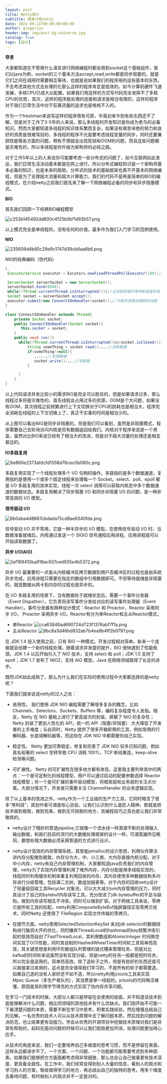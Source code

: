 ```yaml
---
layout: post
title: Netty简介
subtitle: 简单介绍netty
date: 2021-09-11T00:00:00+08:00
author: gregorius
header-img: img/post-bg-universe.jpg
catalog: true
tags: [设计]
---
```


**导言**

大家都知道在不管用什么语言进行网络编程时都会用到socket这个基础组件，我们以java为例，socket的三个基本方法accept,read,write都是同步阻塞的，就是它们之间在调用时需要相互等待，也就是说如果我们的程序用的这些基本的东西，不去考虑其他方式去处理的化那么这样的程序肯定是低效的。如今计算机硬件飞速发展，多核CPU已成大众配置，如果我们用这样的方式写代码完全发挥不了多核CPU的优势，其次，这样的程序能处理的连接和请求是相当有限的，这样的程序对于我们日常生活中对于狂暴流量的追求也是格格不入的。

作为一个freshman来说写这样的程序情有可原，毕竟初来乍到有些东西还不了解，但是对于工作了3-5年的人来说，那么多线程的开发知识是你成为老鸟的必备知识。然而大家都知道多线程的知识体系繁而复杂，如果没有艰苦卓绝的努力和良好的资质是很难驾驭的，多线程的程序不光是要考虑线程变量的同步，同时还要兼顾性能等各方面的问题，稍有不慎就会出现死锁和OOM的问题，而且这些问题都是灾难性的，所以多线程是你升级为架构师的必经之路。

对于工作5年以上的人来说你可能要考虑一些分布式的问题了，如今互联网如此发达，我们日常生活活动基本都是在网上进行，所以分布式编程知识是一个架构师基本必备的知识，也是未来的趋势。分布式的技术的基础框架也离不开基本的网络编程，但是为了支撑超大流量和超大计算能力，我们的代码不是再是简单的BIO的编程模式，在介绍netty之前我们首先来了解一下网络编程必备的同步和异步阻塞模式。

**BIO**

首先我们回顾一下经典BIO编程模型

![c253b145492dd800c4f25b0bf1d93b57.png](https://upload-images.jianshu.io/upload_images/10824258-eab2b2a29071e762.png?imageMogr2/auto-orient/strip%7CimageView2/2/w/1240)

以上模式完全是单线程的，没有任何的价值，最多作为我们入门学习的范例使用。


**NIO**

![235606d4b85c29e9c1747d39cb6aa6b6.png](https://upload-images.jianshu.io/upload_images/10824258-d956969585b74bf3.png?imageMogr2/auto-orient/strip%7CimageView2/2/w/1240)


NIO的经典编码（伪代码）
``` java
{
 ExecutorService executor = Excutors.newFixedThreadPollExecutor(100);//线程池

 ServerSocket serverSocket = new ServerSocket();
 serverSocket.bind(8088);
 while(!Thread.currentThread.isInturrupted()){//主线程死循环等待新连接到来
 Socket socket = serverSocket.accept();
 executor.submit(new ConnectIOnHandler(socket));//为新的连接创建新的线程
}

class ConnectIOnHandler extends Thread{
    private Socket socket;
    public ConnectIOnHandler(Socket socket){
       this.socket = socket;
    }
    public void run(){
      while(!Thread.currentThread.isInturrupted()&&!socket.isClosed()){死循环处理读写事件
          String someThing = socket.read()....//读取数据
          if(someThing!=null){
             ......//处理数据
             socket.write()....//写数据
          }

      }
    }
}
``` 

以上代码请求并发比较小的需求BIO是完全可以胜任的，但是如果请求过多，那么线程过多将是灾难性的，首先线程会占用过多的资源，OOM是个大问题，如果没有OOM，其次线程之前频繁进行上下文切换对于CPU的损耗也是相当大，程序完全消耗在线程的上下文切换上了，真正干实事的时间是相当少的。

从上图可以看出NIO是同步非阻塞的，但是我们可以看到，虽然是非阻塞模式，程序需要自己去轮询访问内核是否有数据返回给我们，内核对于程序来说是一个黑盒，虽然对比BIO来说已经有了相当大的改进，但是对于超大流量的处理还是相去甚远的。

**IO多路复用**

![6e860e2373afdcfd1558d76cec0b060c.png](https://upload-images.jianshu.io/upload_images/10824258-57307f54f0f712c2.png?imageMogr2/auto-orient/strip%7CimageView2/2/w/1240)

多路复用实现了一个线程处理多个 I/O 句柄的操作。多路指的是多个数据通道，复用指的是使用一个或多个固定线程来处理每一个 Socket。select、poll、epoll 都是 I/O 多路复用的具体实现，线程一次 select 调用可以获取内核态中多个数据通道的数据状态。多路复用解决了同步阻塞 I/O 和同步非阻塞 I/O 的问题，是一种非常高效的 I/O 模型。

**信号驱动 I/O**

![6b0aba4d8867cbdada75cd8ae6340fde.png](https://upload-images.jianshu.io/upload_images/10824258-447fcc5eb1b6b445.png?imageMogr2/auto-orient/strip%7CimageView2/2/w/1240)

信号驱动 I/O 并不常用，它是一种半异步的 I/O 模型。在使用信号驱动 I/O 时，当数据准备就绪后，内核通过发送一个 SIGIO 信号通知应用进程，应用进程就可以开始读取数据了。

**异步 I/O(AIO)**

![2af169410ba918ac937ced935e4b5372.png](https://upload-images.jianshu.io/upload_images/10824258-29b174c8b32deb3f.png?imageMogr2/auto-orient/strip%7CimageView2/2/w/1240)

异步 I/O 最重要的一点是从内核缓冲区拷贝数据到用户态缓冲区的过程也是由系统异步完成，应用进程只需要在指定的数组中引用数据即可。不但等待就绪是非阻塞的，就连数据从网卡到内存的过程也是异步的。

在 I/O 多路复用的场景下，当有数据处于就绪状态后，需要一个事件分发器（Event Dispather），它负责将读写事件分发给对应的读写事件处理器（Event Handler）。事件分发器有两种设计模式：Reactor 和 Proactor，Reactor 采用同步 I/O， Proactor 采用异步 I/O。Reactor有分为单Reactor和主从Reactor模式。

- 单Reactor
![cca63846ad690724d723f1376abf7f1a.png](https://upload-images.jianshu.io/upload_images/10824258-abac1391eec56490.png?imageMogr2/auto-orient/strip%7CimageView2/2/w/1240)
- 主从Reactor
![9bc8a3d46bd832ab7b4ea9b4ff2b0797.png](https://upload-images.jianshu.io/upload_images/10824258-e3e7f8a77bef265b.png?imageMogr2/auto-orient/strip%7CimageView2/2/w/1240)

在 JDK 1.4 投入使用之前，只有 BIO 一种模式。开发过程相对简单。新来一个连接就会创建一个新的线程处理。随着请求并发度的提升，BIO 很快遇到了性能瓶颈。JDK 1.4 以后开始引入了 NIO 技术，支持 select 和 poll；JDK 1.5 支持了 epoll；JDK 1.7 发布了 NIO2，支持 AIO 模型。Java 在网络领域取得了长足的进步。

既然JDK如此成熟了，那么为什么我们在实际的使用过程中大家都选择的是netty呢？

下面我们就来说说netty的过人之处：

- 易用性。 我们使用 JDK NIO 编程需要了解很多复杂的概念，比如 Channels、Selectors、Sockets、Buffers 等，编码复杂程度令人发指。相反，Netty 在 NIO 基础上进行了更高层次的封装，屏蔽了 NIO 的复杂性；Netty 封装了更加人性化的 API，统一的 API（阻塞/非阻塞） 大大降低了开发者的上手难度；与此同时，Netty 提供了很多开箱即用的工具，例如常用的行解码器、长度域解码器等，而这些在 JDK NIO 中都需要你自己实现。

- 稳定性。 Netty 更加可靠稳定，修复和完善了 JDK NIO 较多已知问题，例如臭名昭著的 select 空转导致 CPU 消耗 100%，TCP 断线重连，keep-alive 检测等问题。

- 可扩展性。 Netty 的可扩展性在很多地方都有体现，这里我主要列举其中的两点：一个是可定制化的线程模型，用户可以通过启动的配置参数选择 Reactor 线程模型；另一个是可扩展的事件驱动模型，将框架层和业务层的关注点分离。大部分情况下，开发者只需要关注 ChannelHandler 的业务逻辑实现。

除了以上基本的改进之外，netty作为一个工业级的生产力工具，它同时暗含了很多“黑科技”，其创作者可谓是呕心沥血，让我们认识到什么是匠人精神，那就是把技术做到极致，做到完美，做到无可挑剔的地方，其编程技巧之高也是让我们非常敬佩的。

- netty设计了精妙的管道pipeline,它就像一个流水线一样源源不断的处理输入输出数据，和我们目前的流行的大数据处理框架的设计一样，可谓英雄所见略同，要想处理大数据必须采用管道的方式进行设计。

- netty设计高效的内存管理系统，其借鉴jemalloc的设计思想，利用伙伴算法讲内存分配做到极致，内存分为大，中，小三类，大内存直接内核分配，对于中小内存，netty有自己内存管理机制，大家都知道java负责我们的内存管理，netty为了实现内存管理利用了堆外内存，内存分配是用多线程实现的，线程同时利用缓存机制来重复利用回收的内存，其内存使用多种数据结构多内存进行分级管理，包括满二叉树，数组加链表等。对于内存的回收netty设计了轻量级回收工具Recycler 对象池，可以大大减少jvm内存管理的压力，同时其设计了自己的bytebuf内存读写工具，充分改进了jdk bytebuffer的不足与缺陷，做到内存读写相互不冲突，同时可以做到扩容。对于网络工具来说，零拷贝是所有工具的标配，netty利用CompositeByteBuf独辟蹊径实现零拷贝技术，同时Netty 还使用了 FileRegion 实现文件传输的零拷贝。

- 在细节方面，netty使用SelectedSelectionKeySet 来对jdk selector的数据结构进行脑洞大开的优化，同时嫌弃ThreadLocal的hashmap的key频繁冲突引起的低效而自创了FastThreadLocal，其利用数组和AtomicInteger 时间换空间实现了O(1)性能，同时其自制的HashedWheelTimer时间轮工具简单而高效，其关键思想是利用环形数组队列管理的链式槽来管理任务，但是对比kafka的时间轮来说虽然没有实现分级，但是netty的任务一般都是短时任务，所以完全是适用的，简单而高效。除了造轮子之外，但是有些好的东西还是可以直接拿过来用的，这点是完全值得我们学习的，不是所有的轮子都需要造，如果自己造的没有人家好还不如不造，所以netty利用jctools工具来实现 Mpsc Queue（多生产者队列），其消费是单一线程的。jctools的代码晦涩难懂，原因是其利用字节填充的方式实现了伪内存共享问题。

在学习一门技术的时候，大部分人都只是停留在会使用的层面，并不知道该技术到底能够解决什么问题，相比同领域的其他技术有什么优缺点。我们刚开始不可能一下看清楚问题的本质，需要不断在学习中思考，积累实践经验，然后慢慢总结自己的见解。一名优秀的技术人可以从技术原理中去了解问题本质，然后找到问题的解决防范，也让结果更有说服力。学会从优秀的开源项目中挖掘技术原理对我们是非常有帮助的，起码在面对问题的时候可以让我们思路更加开阔，处理问题更加得心应手。

从技术的角度来说，我们一定要培养自己多维度的思考习惯，而不是停留在表面，这样永远都进步不了。一个方案、一个问题、一个功能都可能需要考虑到多种因素，如果我们能够把方方面面都考虑得非常细致，那么也会让自己做事更有技术深度、更具备全面性。在工作中，我们经常会得到别人大量的信息，看别人的观点和学习别人的方案，吸收值得学习的地方，再总结出自己的独特的思考。用多个维度去看待问题，有时候别人的观点并不一定是对的。
